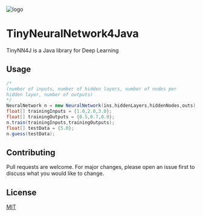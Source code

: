 ![logo](https://i.imgur.com/D6f4eJR.png)
# TinyNeuralNetwork4Java

TinyNN4J is a Java library for Deep Learning


## Usage

```java
/*
(number of inputs, number of hidden layers, number of nodes per 
hidden layer, number of outputs)
*/
NeuralNetwork n = new NeuralNetwork(ins,hiddenLayers,hiddenNodes,outs);
float[] trainingInputs = {1.0,2.0,3.0};
float[] trainingOutputs = {0.5,0.7,0.9};
n.train(trainingInputs,trainingOutputs);
float[] testData = {5.0};
n.guess(testData);
```
## Contributing
Pull requests are welcome. For major changes, please open an issue first to discuss what you would like to change.

## License
[MIT](https://choosealicense.com/licenses/mit/)
